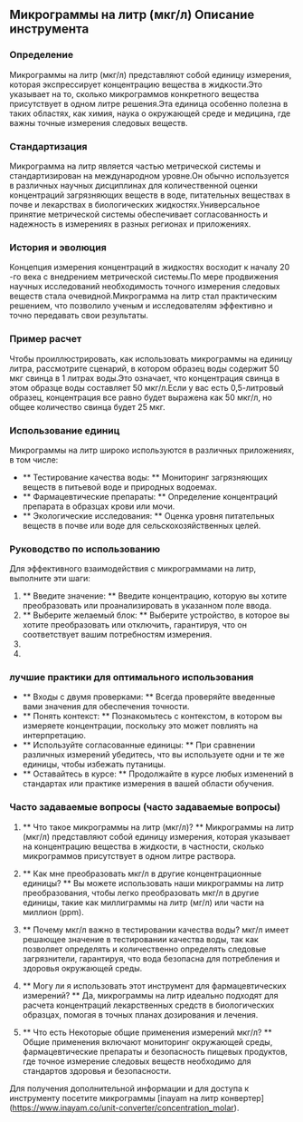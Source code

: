 ## Микрограммы на литр (мкг/л) Описание инструмента

### Определение
Микрограммы на литр (мкг/л) представляют собой единицу измерения, которая экспрессирует концентрацию вещества в жидкости.Это указывает на то, сколько микрограммов конкретного вещества присутствует в одном литре решения.Эта единица особенно полезна в таких областях, как химия, наука о окружающей среде и медицина, где важны точные измерения следовых веществ.

### Стандартизация
Микрограмма на литр является частью метрической системы и стандартизирован на международном уровне.Он обычно используется в различных научных дисциплинах для количественной оценки концентраций загрязняющих веществ в воде, питательных веществах в почве и лекарствах в биологических жидкостях.Универсальное принятие метрической системы обеспечивает согласованность и надежность в измерениях в разных регионах и приложениях.

### История и эволюция
Концепция измерения концентраций в жидкостях восходит к началу 20 -го века с внедрением метрической системы.По мере продвижения научных исследований необходимость точного измерения следовых веществ стала очевидной.Микрограмма на литр стал практическим решением, что позволило ученым и исследователям эффективно и точно передавать свои результаты.

### Пример расчет
Чтобы проиллюстрировать, как использовать микрограммы на единицу литра, рассмотрите сценарий, в котором образец воды содержит 50 мкг свинца в 1 литрах воды.Это означает, что концентрация свинца в этом образце воды составляет 50 мкг/л.Если у вас есть 0,5-литровый образец, концентрация все равно будет выражена как 50 мкг/л, но общее количество свинца будет 25 мкг.

### Использование единиц
Микрограммы на литр широко используются в различных приложениях, в том числе:
- ** Тестирование качества воды: ** Мониторинг загрязняющих веществ в питьевой воде и природных водоемах.
- ** Фармацевтические препараты: ** Определение концентраций препарата в образцах крови или мочи.
- ** Экологические исследования: ** Оценка уровня питательных веществ в почве или воде для сельскохозяйственных целей.

### Руководство по использованию
Для эффективного взаимодействия с микрограммами на литр, выполните эти шаги:
1. ** Введите значение: ** Введите концентрацию, которую вы хотите преобразовать или проанализировать в указанном поле ввода.
2. ** Выберите желаемый блок: ** Выберите устройство, в которое вы хотите преобразовать или отключить, гарантируя, что он соответствует вашим потребностям измерения.
3.
4.

### лучшие практики для оптимального использования
- ** Входы с двумя проверками: ** Всегда проверяйте введенные вами значения для обеспечения точности.
- ** Понять контекст: ** Познакомьтесь с контекстом, в котором вы измеряете концентрации, поскольку это может повлиять на интерпретацию.
- ** Используйте согласованные единицы: ** При сравнении различных измерений убедитесь, что вы используете одни и те же единицы, чтобы избежать путаницы.
- ** Оставайтесь в курсе: ** Продолжайте в курсе любых изменений в стандартах или практике измерения в вашей области обучения.

### Часто задаваемые вопросы (часто задаваемые вопросы)

1. ** Что такое микрограммы на литр (мкг/л)? **
Микрограммы на литр (мкг/л) представляют собой единицу измерения, которая указывает на концентрацию вещества в жидкости, в частности, сколько микрограммов присутствует в одном литре раствора.

2. ** Как мне преобразовать мкг/л в другие концентрационные единицы? **
Вы можете использовать наши микрограммы на литр преобразования, чтобы легко преобразовать мкг/л в другие единицы, такие как миллиграммы на литр (мг/л) или части на миллион (ppm).

3. ** Почему мкг/л важно в тестировании качества воды?
мкг/л имеет решающее значение в тестировании качества воды, так как позволяет определять и количественно определять следовые загрязнители, гарантируя, что вода безопасна для потребления и здоровья окружающей среды.

4. ** Могу ли я использовать этот инструмент для фармацевтических измерений? **
Да, микрограммы на литр идеально подходят для расчета концентраций лекарственных средств в биологических образцах, помогая в точных планах дозирования и лечения.

5. ** Что есть Некоторые общие применения измерений мкг/л? **
Общие применения включают мониторинг окружающей среды, фармацевтические препараты и безопасность пищевых продуктов, где точное измерение следовых веществ необходимо для стандартов здоровья и безопасности.

Для получения дополнительной информации и для доступа к инструменту посетите микрограммы [inayam на литр конвертер] (https://www.inayam.co/unit-converter/concentration_molar).